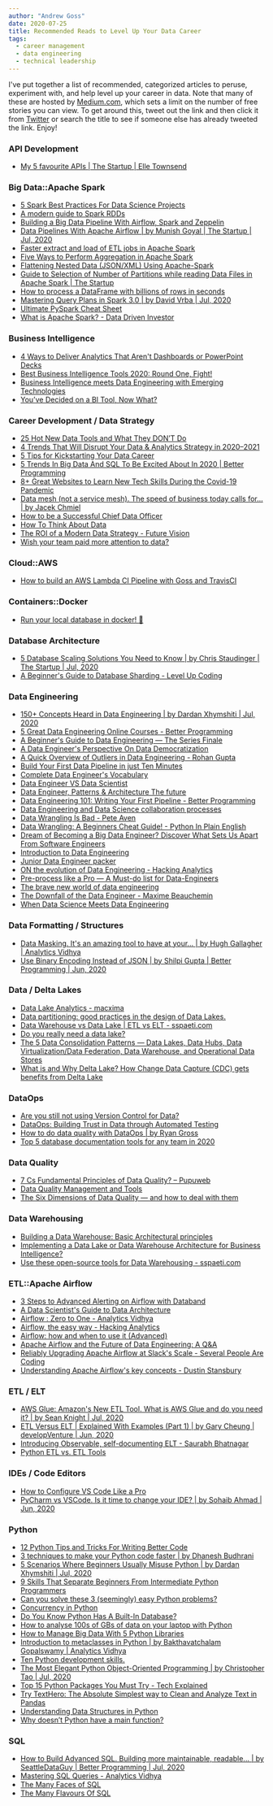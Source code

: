 ```yaml
---
author: "Andrew Goss"
date: 2020-07-25
title: Recommended Reads to Level Up Your Data Career
tags:
  - career management
  - data engineering
  - technical leadership
---
```


I've put together a list of recommended, categorized articles to peruse, experiment with, and help level up your career in data. Note that many of these are hosted by <a href="https://medium.com" target=_>Medium.com</a>, which sets a limit on the number of free stories you can view. To get around this, tweet out the link and then click it from <a href="https://twitter.com" target=_>Twitter</a> or search the title to see if someone else has already tweeted the link. Enjoy!

### API Development

-   [My 5 favourite APIs | The Startup | Elle
    Townsend](https://www.google.com/url?q=https://medium.com/swlh/my-top-5-apis-for-new-developers-5191031da102&sa=D&ust=1596373713722000&usg=AOvVaw02AOcsDBjFV1vq7xpMJ1ln)

### Big Data::Apache Spark

-   [5 Spark Best Practices For Data Science
    Projects](https://www.google.com/url?q=https://towardsdatascience.com/5-spark-best-practices-61587a35ac15&sa=D&ust=1596373713723000&usg=AOvVaw08zCWO78YPayUf8_UqLpK6)
-   [A modern guide to Spark
    RDDs](https://www.google.com/url?q=https://towardsdatascience.com/a-modern-guide-to-spark-rdds-725cd7c14059&sa=D&ust=1596373713723000&usg=AOvVaw1y6xozD6dDL0lX1-62xYfr)
-   [Building a Big Data Pipeline With Airflow, Spark and
    Zeppelin](https://www.google.com/url?q=https://medium.com/swlh/building-a-big-data-pipeline-with-airflow-spark-and-zeppelin-843f31ef220c&sa=D&ust=1596373713724000&usg=AOvVaw2byglETsR8dSvCfXEWUhk4)
-   [Data Pipelines With Apache Airflow | by Munish Goyal | The Startup
    | Jul,
    2020](https://www.google.com/url?q=https://medium.com/swlh/data-pipelines-with-apache-airflow-46258deb2844&sa=D&ust=1596373713724000&usg=AOvVaw3_4tt0X844A97iRBQYSw1k)
-   [Faster extract and load of ETL jobs in Apache
    Spark](https://www.google.com/url?q=https://medium.com/@sairamankumar2/extract-and-load-of-etl-jobs-in-apache-spark-e94575458045&sa=D&ust=1596373713725000&usg=AOvVaw0-txFp3N8Tmxea6T_tLDcR)
-   [Five Ways to Perform Aggregation in Apache
    Spark](https://www.google.com/url?q=https://medium.com/swlh/five-ways-to-perform-aggregation-in-apache-spark-1cdf1651ced4&sa=D&ust=1596373713725000&usg=AOvVaw3G2QCuGaNOUK2TdqNJPK2-)
-   [Flattening Nested Data (JSON/XML) Using
    Apache-Spark](https://www.google.com/url?q=https://medium.com/@saikrishna_55717/flattening-nested-data-json-xml-using-apache-spark-75fa4c8ea2a7&sa=D&ust=1596373713725000&usg=AOvVaw2SKwtD0wCeeDZ8X_LHcnrF)
-   [Guide to Selection of Number of Partitions while reading Data Files
    in Apache Spark | The
    Startup](https://www.google.com/url?q=https://medium.com/swlh/building-partitions-for-processing-data-files-in-apache-spark-2ca40209c9b7&sa=D&ust=1596373713726000&usg=AOvVaw197czItnqhKnvWxbz0oNMF)
-   [How to process a DataFrame with billions of rows in
    seconds](https://www.google.com/url?q=https://towardsdatascience.com/how-to-process-a-dataframe-with-billions-of-rows-in-seconds-c8212580f447&sa=D&ust=1596373713726000&usg=AOvVaw2UDl23ubtxK-xU8OzhM-jX)
-   [Mastering Query Plans in Spark 3.0 | by David Vrba | Jul,
    2020](https://www.google.com/url?q=https://towardsdatascience.com/mastering-query-plans-in-spark-3-0-f4c334663aa4&sa=D&ust=1596373713727000&usg=AOvVaw1jjHwm2_Su3OkmPwOFjk3I)
-   [Ultimate PySpark Cheat
    Sheet](https://www.google.com/url?q=https://towardsdatascience.com/ultimate-pyspark-cheat-sheet-7d3938d13421&sa=D&ust=1596373713727000&usg=AOvVaw0amrEKLu-wzfkhlBk3Cd2G)
-   [What is Apache Spark? - Data Driven
    Investor](https://www.google.com/url?q=https://medium.com/datadriveninvestor/fnu-for-non-unicorns-what-is-apache-spark-613667e98c67&sa=D&ust=1596373713727000&usg=AOvVaw39VQdu70wCSRJKOOODu3PJ)

### Business Intelligence

-   [4 Ways to Deliver Analytics That Aren't Dashboards or PowerPoint
    Decks](https://www.google.com/url?q=https://towardsdatascience.com/4-ways-to-deliver-analytics-that-arent-dashboards-or-powerpoint-decks-6178d03c3dfb&sa=D&ust=1596373713728000&usg=AOvVaw1yHAwAwhw7eKDOaR9NpW88)
-   [Best Business Intelligence Tools 2020: Round One,
    Fight!](https://www.google.com/url?q=https://towardsdatascience.com/best-7-business-intelligence-tools-2020-round-one-fight-3afd4185fd59&sa=D&ust=1596373713728000&usg=AOvVaw0HG-De3I5qoWYW2R8-uVat)
-   [Business Intelligence meets Data Engineering with Emerging
    Technologies](https://www.google.com/url?q=https://towardsdatascience.com/business-intelligence-meets-data-engineering-with-emerging-technologies-8810c3eed8b1&sa=D&ust=1596373713729000&usg=AOvVaw09aB1TF4qzIRJuworZxhmt)
-   [You’ve Decided on a BI Tool, Now
    What?](https://www.google.com/url?q=https://medium.com/@ekhazin/youve-decided-on-a-bi-tool-now-what-559f1995d8d8&sa=D&ust=1596373713729000&usg=AOvVaw3A-c8soMNT0tgCNbLCo1TE)

### Career Development / Data Strategy

-   [25 Hot New Data Tools and What They DON’T
    Do](https://www.google.com/url?q=https://medium.com/@petesoder/25-hot-new-data-tools-and-what-they-dont-do-31bf23bd8e56&sa=D&ust=1596373713730000&usg=AOvVaw1QiL5ngftZt7OLFcVpU2GW)
-   [4 Trends That Will Disrupt Your Data & Analytics Strategy in
    2020–2021](https://www.google.com/url?q=https://towardsdatascience.com/4-trends-that-will-disrupt-your-data-analytics-strategy-in-2020-2021-9005335be907&sa=D&ust=1596373713730000&usg=AOvVaw1g2Bq74q5r20CX2kAKphec)
-   [5 Tips for Kickstarting Your Data
    Career](https://www.google.com/url?q=https://towardsdatascience.com/5-tips-for-kickstarting-your-data-career-8f3491f62a07&sa=D&ust=1596373713731000&usg=AOvVaw08rAXFV4QwdJFVHhXppFWC)
-   [5 Trends In Big Data And SQL To Be Excited About In 2020 | Better
    Programming](https://www.google.com/url?q=https://medium.com/better-programming/5-trends-in-big-data-and-sql-to-be-excited-about-in-2020-1489464e7aee&sa=D&ust=1596373713731000&usg=AOvVaw04DKfHZOpm3RRCBo9Nq3-t)
-   [8+ Great Websites to Learn New Tech Skills During the Covid-19
    Pandemic](https://www.google.com/url?q=https://medium.com/better-programming/7-great-websites-to-learn-new-tech-skills-c36f39de55b9&sa=D&ust=1596373713731000&usg=AOvVaw1qL8HBY2quy_PnGIQ7wejl)
-   [Data mesh (not a service mesh). The speed of business today calls
    for… | by Jacek
    Chmiel](https://www.google.com/url?q=https://towardsdatascience.com/data-mesh-not-a-service-mesh-1a4a315193b3&sa=D&ust=1596373713732000&usg=AOvVaw2DvJoeRQc1TtuaYPUSvxER)
-   [How to be a Successful Chief Data
    Officer](https://www.google.com/url?q=https://towardsdatascience.com/how-to-be-a-successful-chief-data-officer-e34b6ae56443&sa=D&ust=1596373713732000&usg=AOvVaw0buDXbEkpPHDLKgJvgt35v)
-   [How To Think About
    Data](https://www.google.com/url?q=https://towardsdatascience.com/how-to-think-about-data-28ec05a75cd2&sa=D&ust=1596373713732000&usg=AOvVaw1fabCtbq671GCZhx2SfB1e)
-   [The ROI of a Modern Data Strategy - Future
    Vision](https://www.google.com/url?q=https://medium.com/future-vision/the-roi-of-a-modern-data-strategy-7267845286b1&sa=D&ust=1596373713733000&usg=AOvVaw2TG6yT-axoxe2sfU1Wk877)
-   [Wish your team paid more attention to
    data?](https://www.google.com/url?q=https://medium.com/atlantic-57/wish-your-team-paid-more-attention-to-data-a89e3e65aba9&sa=D&ust=1596373713733000&usg=AOvVaw0-Y8mW9YRElM_mV2deDubs)

### Cloud::AWS

-   [How to build an AWS Lambda CI Pipeline with Goss and
    TravisCI](https://www.google.com/url?q=https://levelup.gitconnected.com/how-to-build-an-aws-lambda-ci-pipeline-with-goss-and-travisci-4928874b218e&sa=D&ust=1596373713734000&usg=AOvVaw0C6tN6xxgeJoi_QK68sFPA)

### Containers::Docker

-   [Run your local database in docker!
    🐳](https://www.google.com/url?q=https://towardsdatascience.com/run-your-local-database-in-docker-3e7ed68a50f3&sa=D&ust=1596373713734000&usg=AOvVaw1FshA3ez0olhBhM0Xm0aq9)

### Database Architecture

-   [5 Database Scaling Solutions You Need to Know | by Chris Staudinger
    | The Startup | Jul,
    2020](https://www.google.com/url?q=https://medium.com/swlh/5-database-scaling-solutions-you-need-to-know-e307570efb72&sa=D&ust=1596373713735000&usg=AOvVaw3ssREqxsNZrvWSMg-aedkd)
-   [A Beginner's Guide to Database Sharding - Level Up
    Coding](https://www.google.com/url?q=https://levelup.gitconnected.com/a-beginners-guide-to-database-sharding-4adb3f470c01&sa=D&ust=1596373713735000&usg=AOvVaw256fNMxmUbtcTqc2qjuE3T)

### Data Engineering

-   [150+ Concepts Heard in Data Engineering | by Dardan Xhymshiti |
    Jul,
    2020](https://www.google.com/url?q=https://towardsdatascience.com/150-concepts-heard-in-data-engineering-a2e3a99212ed&sa=D&ust=1596373713735000&usg=AOvVaw3OV5YJ6Xk6hGYCq2-oR_KH)
-   [5 Great Data Engineering Online Courses - Better
    Programming](https://www.google.com/url?q=https://medium.com/better-programming/5-great-data-engineering-online-courses-784e62f57ddd&sa=D&ust=1596373713736000&usg=AOvVaw0almYNuFN-mfz-uVgyDIx8)
-   [A Beginner's Guide to Data Engineering — The Series
    Finale](https://www.google.com/url?q=https://medium.com/@rchang/a-beginners-guide-to-data-engineering-the-series-finale-2cc92ff14b0&sa=D&ust=1596373713736000&usg=AOvVaw1aFkLHjLD9NG5cBCCQHQ6W)
-   [A Data Engineer's Perspective On Data
    Democratization](https://www.google.com/url?q=https://towardsdatascience.com/a-data-engineers-perspective-on-data-democratization-a8aed10f4253&sa=D&ust=1596373713737000&usg=AOvVaw2tVDqE_UCxl4UgQvS5yYqK)
-   [A Quick Overview of Outliers in Data Engineering - Rohan
    Gupta](https://www.google.com/url?q=https://medium.com/@rohanguptaa33/outliers-in-data-engineering-a-quick-overview-7a4bf362bd53&sa=D&ust=1596373713737000&usg=AOvVaw36E8H7vlv7AzvR62gep28l)
-   [Build Your First Data Pipeline in just Ten
    Minutes](https://www.google.com/url?q=https://medium.com/swlh/build-your-first-data-pipeline-in-just-ten-minutes-2a490867b901&sa=D&ust=1596373713737000&usg=AOvVaw3ye-Pdj1gkAYWcsnv4kn6-)
-   [Complete Data Engineer's
    Vocabulary](https://www.google.com/url?q=https://towardsdatascience.com/complete-data-engineers-vocabulary-87967e374fad&sa=D&ust=1596373713738000&usg=AOvVaw36lEjyTuMXQHKRcTJ1i_Ba)
-   [Data Engineer VS Data
    Scientist](https://www.google.com/url?q=https://towardsdatascience.com/data-engineer-vs-data-scientist-bc8dab5ac124&sa=D&ust=1596373713738000&usg=AOvVaw2Pfp5RS_3T7TZfoz04I3KG)
-   [Data Engineer, Patterns & Architecture The
    future](https://www.google.com/url?q=https://towardsdatascience.com/data-engineer-patterns-architecture-the-future-7c3a01737053&sa=D&ust=1596373713739000&usg=AOvVaw0PpSi-FarNvgLUZbSzLXHv)
-   [Data Engineering 101: Writing Your First Pipeline - Better
    Programming](https://www.google.com/url?q=https://medium.com/better-programming/data-engineering-101-writing-your-first-pipeline-f19436ba614c&sa=D&ust=1596373713739000&usg=AOvVaw1XKhctqyrUTMaRDMomSSgb)
-   [Data Engineering and Data Science collaboration
    processes](https://www.google.com/url?q=https://towardsdatascience.com/data-engineer-and-data-science-collaboration-processes-b2d7abcfc74f&sa=D&ust=1596373713739000&usg=AOvVaw0A5Rvv0kLaaYReZAIRXab9)
-   [Data Wrangling Is Bad - Pete
    Aven](https://www.google.com/url?q=https://medium.com/@wpaven/data-wrangling-is-bad-239e2d8ae5b&sa=D&ust=1596373713740000&usg=AOvVaw2KmOYowe3zfQNwI3jKNcBz)
-   [Data Wrangling: A Beginners Cheat Guide! - Python In Plain
    English](https://www.google.com/url?q=https://medium.com/python-in-plain-english/data-wrangling-a-beginners-guide-a1e60e89e151&sa=D&ust=1596373713740000&usg=AOvVaw3l5Ovr58R8wUr__Pvkt_o0)
-   [Dream of Becoming a Big Data Engineer? Discover What Sets Us Apart
    From Software
    Engineers](https://www.google.com/url?q=https://towardsdatascience.com/dream-of-becoming-a-big-data-engineer-discover-what-sets-us-apart-from-software-engineers-603c7f8c2c29&sa=D&ust=1596373713741000&usg=AOvVaw3d8YDxlw_8McFQWVU6zUQe)
-   [Introduction to Data
    Engineering](https://www.google.com/url?q=https://towardsdatascience.com/introduction-to-data-engineering-e16c9942dc2c&sa=D&ust=1596373713742000&usg=AOvVaw3P0366rvHAclOCSNmoQ9BB)
-   [Junior Data Engineer
    packer](https://www.google.com/url?q=https://towardsdatascience.com/junior-data-engineer-packer-f999f2c80fa9&sa=D&ust=1596373713744000&usg=AOvVaw0Em8VEeo6Nt4xbOwXf-CdG)
-   [ON the evolution of Data Engineering - Hacking
    Analytics](https://www.google.com/url?q=https://medium.com/analytics-and-data/on-the-evolution-of-data-engineering-c5e56d273e37&sa=D&ust=1596373713747000&usg=AOvVaw1aM73ZnlbPQKpt29x06Q0p)
-   [Pre-process like a Pro — A Must-do list for
    Data-Engineers](https://www.google.com/url?q=https://medium.com/swlh/watching-your-back-as-an-applied-data-engineer-ee30c56f9bba&sa=D&ust=1596373713748000&usg=AOvVaw0gjDRbLaE_WjxE2vWg6yHq)
-   [The brave new world of data
    engineering](https://www.google.com/url?q=https://towardsdatascience.com/the-brave-new-world-of-data-engineering-1241cca1c7ba&sa=D&ust=1596373713749000&usg=AOvVaw1RGs4xtD1lbmI_nXgelURz)
-   [The Downfall of the Data Engineer - Maxime
    Beauchemin](https://www.google.com/url?q=https://medium.com/@maximebeauchemin/the-downfall-of-the-data-engineer-5bfb701e5d6b&sa=D&ust=1596373713750000&usg=AOvVaw1cJxdn0_MOuZWsF9IKKM_I)
-   [When Data Science Meets Data
    Engineering](https://www.google.com/url?q=https://towardsdatascience.com/when-data-science-meets-data-engineering-48f982dfb566&sa=D&ust=1596373713751000&usg=AOvVaw2nkxEAzZvuILt8U8zljxQm)

### Data Formatting / Structures

-   [Data Masking. It's an amazing tool to have at your… | by Hugh
    Gallagher | Analytics
    Vidhya](https://www.google.com/url?q=https://medium.com/analytics-vidhya/an-essential-guide-to-data-masking-ee32dffc204d&sa=D&ust=1596373713752000&usg=AOvVaw3b6Pds7Q7HGd4DcpaGhUOs)
-   [Use Binary Encoding Instead of JSON | by Shilpi Gupta | Better
    Programming | Jun,
    2020](https://www.google.com/url?q=https://medium.com/better-programming/use-binary-encoding-instead-of-json-dec745ec09b6&sa=D&ust=1596373713763000&usg=AOvVaw3bmszH8jG0HmX2XraMl0w6)

### Data / Delta Lakes

-   [Data Lake Analytics -
    macxima](https://www.google.com/url?q=https://medium.com/@macxima/data-lake-analytics-43368c7584fb&sa=D&ust=1596373713754000&usg=AOvVaw3mIva2TvnDNd2A-ACH-Fpb)
-   [Data partitioning: good practices in the design of Data
    Lakes.](https://www.google.com/url?q=https://medium.com/@d.s.brambila/data-partitioning-good-practices-in-the-design-of-data-lakes-8cb8c7e881d8&sa=D&ust=1596373713755000&usg=AOvVaw1azkYh1GVqudrmMszibGPC)
-   [Data Warehouse vs Data Lake | ETL vs ELT -
    sspaeti.com](https://www.google.com/url?q=https://medium.com/hackernoon/data-warehouse-vs-data-lake-etl-vs-elt-8258a2cc53d6&sa=D&ust=1596373713755000&usg=AOvVaw0dtDTspPxC408hIeL1-jVt)
-   [Do you really need a data
    lake?](https://www.google.com/url?q=https://towardsdatascience.com/do-you-really-need-a-data-lake-7faccb8c550d&sa=D&ust=1596373713756000&usg=AOvVaw1H-yXATH-PNtsp6ke0agRU)
-   [The 5 Data Consolidation Patterns — Data Lakes, Data Hubs, Data
    Virtualization/Data Federation, Data Warehouse, and Operational Data
    Stores](https://www.google.com/url?q=https://medium.com/swlh/the-5-data-store-patterns-data-lakes-data-hubs-data-virtualization-data-federation-data-27fd75486e2c&sa=D&ust=1596373713757000&usg=AOvVaw2zaniiC7WmEzSLeAvWiNXv)
-   [What is and Why Delta Lake? How Change Data Capture (CDC) gets
    benefits from Delta
    Lake](https://www.google.com/url?q=https://medium.com/swlh/what-is-and-why-delta-lake-how-change-data-capture-cdc-gets-benefits-from-delta-lake-fb177bdab8bc&sa=D&ust=1596373713758000&usg=AOvVaw1hVkGIxEEXxPJkRs_pnj7V)

### DataOps

-   [Are you still not using Version Control for
    Data?](https://www.google.com/url?q=https://towardsdatascience.com/are-you-still-not-using-version-control-for-data-d79a8b004c18&sa=D&ust=1596373713759000&usg=AOvVaw2F09n01DrFQlDxoN6VrS5W)
-   [DataOps: Building Trust in Data through Automated
    Testing](https://www.google.com/url?q=https://medium.com/swlh/dataops-building-trust-in-data-through-automated-testing-d26098dd7fbb&sa=D&ust=1596373713760000&usg=AOvVaw2-3-SePiG623MXDwoKouCY)
-   [How to do data quality with DataOps | by Ryan
    Gross](https://www.google.com/url?q=https://towardsdatascience.com/how-to-do-data-quality-with-dataops-90c1ab94e626&sa=D&ust=1596373713760000&usg=AOvVaw08fEJHE8ylpuciICXGBtn6)
-   [Top 5 database documentation tools for any team in
    2020](https://www.google.com/url?q=https://towardsdatascience.com/top-5-database-documentation-tools-for-any-team-in-2020-e968bb5319b3&sa=D&ust=1596373713761000&usg=AOvVaw0YNyqqaT3jhL5E-n8MDMxG)

### Data Quality

-   [7 Cs Fundamental Principles of Data Quality? –
    Pupuweb](https://www.google.com/url?q=https://medium.com/dataseries/fundamental-principles-of-data-quality-30783a151e48&sa=D&ust=1596373713761000&usg=AOvVaw0XJMn757KCJ5EySiQMAlin)
-   [Data Quality Management and
    Tools](https://www.google.com/url?q=https://medium.com/datadriveninvestor/data-quality-management-roles-processes-tools-3c912e8e1db6&sa=D&ust=1596373713762000&usg=AOvVaw1QwCxvDQAXLi5dsq72IevV)
-   [The Six Dimensions of Data Quality — and how to deal with
    them](https://www.google.com/url?q=https://towardsdatascience.com/the-six-dimensions-of-data-quality-and-how-to-deal-with-them-bdcf9a3dba71&sa=D&ust=1596373713762000&usg=AOvVaw2Hg8Q_Rc3OpqOOHJ1S3b6X)

### Data Warehousing

-   [Building a Data Warehouse: Basic Architectural
    principles](https://www.google.com/url?q=https://towardsdatascience.com/building-a-data-warehouse-basic-architectural-principles-66bd7059ffd0&sa=D&ust=1596373713763000&usg=AOvVaw2At4mSAOTdn4mfhnq_fZnr)
-   [Implementing a Data Lake or Data Warehouse Architecture for
    Business
    Intelligence?](https://www.google.com/url?q=https://towardsdatascience.com/implementing-a-data-lake-architecture-for-business-intelligence-f2c99551db1a&sa=D&ust=1596373713764000&usg=AOvVaw1_nZ7HXGMscWb-q4HxxOhz)
-   [Use these open-source tools for Data Warehousing -
    sspaeti.com](https://www.google.com/url?q=https://medium.com/free-code-camp/open-source-data-warehousing-druid-apache-airflow-superset-f26d149c9b7&sa=D&ust=1596373713764000&usg=AOvVaw13KxlWnyUyvK78b_VHmaAv)

### ETL::Apache Airflow

-   [3 Steps to Advanced Alerting on Airflow with
    Databand](https://www.google.com/url?q=https://medium.com/databand-ai/3-steps-to-advanced-alerting-on-airflow-with-databand-fb886756c972&sa=D&ust=1596373713765000&usg=AOvVaw0Jky3pC5nRZEGE8NFTRXOB)
-   [A Data Scientist's Guide to Data
    Architecture](https://www.google.com/url?q=https://towardsdatascience.com/a-data-scientists-guide-to-data-architecture-bac00b0913f&sa=D&ust=1596373713766000&usg=AOvVaw0uXZ52b7iFRKwb164lhj8w)
-   [Airflow : Zero to One - Analytics
    Vidhya](https://www.google.com/url?q=https://medium.com/analytics-vidhya/airflow-zero-to-one-c65221588af1&sa=D&ust=1596373713766000&usg=AOvVaw2p-Lg3exKJDGrRRO3PKwVR)
-   [Airflow, the easy way - Hacking
    Analytics](https://www.google.com/url?q=https://medium.com/analytics-and-data/airflow-the-easy-way-f1c26859ee21&sa=D&ust=1596373713766000&usg=AOvVaw2xTfzTnBNh4usUiPurWeY1)
-   [Airflow: how and when to use it
    (Advanced)](https://www.google.com/url?q=https://towardsdatascience.com/airflow-how-and-when-to-use-it-advanced-238ea6b63f13&sa=D&ust=1596373713767000&usg=AOvVaw3eg4nJuzR2Xa5CMRkdlDfH)
-   [Apache Airflow and the Future of Data Engineering: A
    Q&A](https://www.google.com/url?q=https://medium.com/the-astronomer-journey/airflow-and-the-future-of-data-engineering-a-q-a-266f68d956a9&sa=D&ust=1596373713767000&usg=AOvVaw1j5wkrAW-QHAnmqo0TJ1gb)
-   [Reliably Upgrading Apache Airflow at Slack's Scale - Several People
    Are
    Coding](https://www.google.com/url?q=https://slack.engineering/reliably-upgrading-apache-airflow-at-slacks-scale-2a31f3d03a06&sa=D&ust=1596373713768000&usg=AOvVaw2numDNVtNQZv7fj38cQTWJ)
-   [Understanding Apache Airflow's key concepts - Dustin
    Stansbury](https://www.google.com/url?q=https://medium.com/@dustinstansbury/understanding-apache-airflows-key-concepts-a96efed52b1a&sa=D&ust=1596373713768000&usg=AOvVaw2uPiStsy8r4C8h_AMyGngd)

### ETL / ELT

-   [AWS Glue: Amazon's New ETL Tool. What is AWS Glue and do you need
    it? | by Sean Knight | Jul,
    2020](https://www.google.com/url?q=https://towardsdatascience.com/aws-glue-amazons-new-etl-tool-8c4a813d751a&sa=D&ust=1596373713769000&usg=AOvVaw2wQSraqvXbdFpJLvvYhS2X)
-   [ETL Versus ELT | Explained With Examples (Part 1) | by Gary Cheung
    | developVenture | Jun,
    2020](https://www.google.com/url?q=https://medium.com/developventure/etl-versus-elt-explained-with-examples-part-1-b33c83d89969&sa=D&ust=1596373713769000&usg=AOvVaw30chwIm7CXmNutFh47IUYq)
-   [Introducing Observable, self-documenting ELT - Saurabh
    Bhatnagar](https://www.google.com/url?q=https://medium.com/@analyticsaurabh/introducing-observable-self-documenting-elt-41aa8b124098&sa=D&ust=1596373713770000&usg=AOvVaw3EvbUNNSMy-g0GEvpzv3cD)
-   [Python ETL vs. ETL
    Tools](https://www.google.com/url?q=https://towardsdatascience.com/python-etl-vs-etl-tools-9709171c9e58&sa=D&ust=1596373713770000&usg=AOvVaw1G3LeQQk6lNz2uyq22bT0k)

### IDEs / Code Editors

-   [How to Configure VS Code Like a
    Pro](https://www.google.com/url?q=https://medium.com/better-programming/how-to-configure-vs-code-like-a-pro-782d2d718586&sa=D&ust=1596373713771000&usg=AOvVaw253OFvTSgi-biKI3yjDifK)
-   [PyCharm vs VSCode. Is it time to change your IDE? | by Sohaib Ahmad
    | Jun,
    2020](https://www.google.com/url?q=https://towardsdatascience.com/pycharm-vs-vscode-9ffbed46ac9e&sa=D&ust=1596373713771000&usg=AOvVaw3XCA-yngzDPxwJTJiUJunV)

### Python

-   [12 Python Tips and Tricks For Writing Better
    Code](https://www.google.com/url?q=https://towardsdatascience.com/12-python-tips-and-tricks-for-writing-better-code-b57e7eea580b&sa=D&ust=1596373713772000&usg=AOvVaw3u17ZNbAA0GfQkaFGDR9da)
-   [3 techniques to make your Python code faster | by Dhanesh
    Budhrani](https://www.google.com/url?q=https://towardsdatascience.com/3-techniques-to-make-your-python-code-faster-193ffab5eb36&sa=D&ust=1596373713772000&usg=AOvVaw38uuqHmm0PLs7rOMY8vEc0)
-   [5 Scenarios Where Beginners Usually Misuse Python | by Dardan
    Xhymshiti | Jul,
    2020](https://www.google.com/url?q=https://towardsdatascience.com/5-scenarios-where-beginners-usually-misuse-python-98bac34e6978&sa=D&ust=1596373713773000&usg=AOvVaw23GKGs6h2yZvnZMDfJpOx1)
-   [9 Skills That Separate Beginners From Intermediate Python
    Programmers](https://www.google.com/url?q=https://medium.com/better-programming/9-skills-that-separate-a-beginner-from-an-intermediate-python-programmer-8bbde735c246&sa=D&ust=1596373713773000&usg=AOvVaw2Ukm5pJ5HwAOYyDH_2hTHf)
-   [Can you solve these 3 (seemingly) easy Python
    problems?](https://www.google.com/url?q=https://levelup.gitconnected.com/can-you-solve-these-3-seemingly-easy-python-problems-2c793967cd2c&sa=D&ust=1596373713774000&usg=AOvVaw0UfV_PfAFSl3XDxFjpjkwH)
-   [Concurrency in
    Python](https://www.google.com/url?q=https://towardsdatascience.com/concurrency-in-python-e770c878ab53&sa=D&ust=1596373713774000&usg=AOvVaw1yVhA8_ipyHF2vPJA8nOg0)
-   [Do You Know Python Has A Built-In
    Database?](https://www.google.com/url?q=https://towardsdatascience.com/do-you-know-python-has-a-built-in-database-d553989c87bd&sa=D&ust=1596373713775000&usg=AOvVaw2FjH40HlFrBgIKujqv0eNs)
-   [How to analyse 100s of GBs of data on your laptop with
    Python](https://www.google.com/url?q=https://towardsdatascience.com/how-to-analyse-100s-of-gbs-of-data-on-your-laptop-with-python-f83363dda94&sa=D&ust=1596373713775000&usg=AOvVaw0eInMTvHbz0KLfmzhHQod4)
-   [How to Manage Big Data With 5 Python
    Libraries](https://www.google.com/url?q=https://medium.com/better-programming/how-to-manage-big-data-with-5-python-libraries-a89ce5eddb02&sa=D&ust=1596373713776000&usg=AOvVaw2mFU62kBBfXAKCU6CXHpzt)
-   [Introduction to metaclasses in Python | by Bakthavatchalam
    Gopalswamy | Analytics
    Vidhya](https://www.google.com/url?q=https://medium.com/analytics-vidhya/metaprogramming-in-python-for-beginners-546adbc76f98&sa=D&ust=1596373713777000&usg=AOvVaw0yUqT_bS-2zG41Fso3kCaT)
-   [Ten Python development
    skills.](https://www.google.com/url?q=https://towardsdatascience.com/ten-python-development-skills-998a52f8f7c0&sa=D&ust=1596373713777000&usg=AOvVaw3CQZ-tNQ5shICiseG0vuEW)
-   [The Most Elegant Python Object-Oriented Programming | by
    Christopher Tao | Jul,
    2020](https://www.google.com/url?q=https://towardsdatascience.com/the-most-elegant-python-object-oriented-programming-b38d75f4ae7b&sa=D&ust=1596373713778000&usg=AOvVaw0A5giC6ekaaZOBwjasY5hj)
-   [Top 15 Python Packages You Must Try - Tech
    Explained](https://www.google.com/url?q=https://medium.com/tech-explained/top-15-python-packages-you-must-try-c6a877ed3cd0&sa=D&ust=1596373713779000&usg=AOvVaw1ypQFP4bYQnE4nvSHen5K7)
-   [Try TextHero: The Absolute Simplest way to Clean and Analyze Text
    in
    Pandas](https://www.google.com/url?q=https://towardsdatascience.com/try-texthero-the-absolute-simplest-way-to-clean-and-analyze-text-in-pandas-6db86ed14272&sa=D&ust=1596373713779000&usg=AOvVaw2ji7n4-23W2iweRvP1QzYg)
-   [Understanding Data Structures in
    Python](https://www.google.com/url?q=https://towardsdatascience.com/understanding-data-structures-in-python-86e7da6a9b39&sa=D&ust=1596373713780000&usg=AOvVaw3ykqcTMKuBOqn_tBKrWGXl)
-   [Why doesn’t Python have a main
    function?](https://www.google.com/url?q=https://towardsdatascience.com/why-doesnt-python-have-a-main-function-3afe6a8d093&sa=D&ust=1596373713781000&usg=AOvVaw08cLVzBbo5YTcMQWtSyeEs)

### SQL

-   [How to Build Advanced SQL. Building more maintainable, readable… |
    by SeattleDataGuy | Better Programming | Jul,
    2020](https://www.google.com/url?q=https://medium.com/better-programming/how-to-build-advanced-sql-798d615ba323&sa=D&ust=1596373713782000&usg=AOvVaw2XBTiC7oRYa-Qxsyds8dty)
-   [Mastering SQL Queries - Analytics
    Vidhya](https://www.google.com/url?q=https://medium.com/analytics-vidhya/mastering-sql-queries-166e278d9582&sa=D&ust=1596373713783000&usg=AOvVaw1JxNCfqPdpnklEpMac2pEW)
-   [The Many Faces of
    SQL](https://www.google.com/url?q=https://towardsdatascience.com/the-many-faces-of-sql-bd04af1315b0&sa=D&ust=1596373713783000&usg=AOvVaw0ot2qI0NmkgzYRaEX_hx0r)
-   [The Many Flavours Of
    SQL](https://www.google.com/url?q=https://towardsdatascience.com/the-many-flavours-of-sql-7b7da5d56c1e&sa=D&ust=1596373713784000&usg=AOvVaw03y2-bQASxeFXqwvrCmsM3)